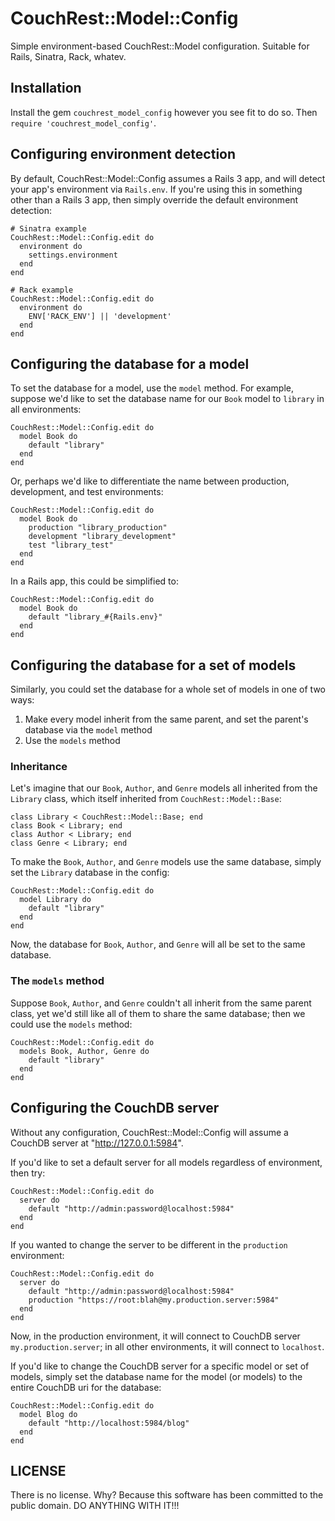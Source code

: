# CouchRest::Model::Config

Simple environment-based CouchRest::Model configuration. Suitable for Rails, Sinatra, Rack, whatev. 

## Installation

Install the gem `couchrest_model_config` however you see fit to do so. Then `require 'couchrest_model_config'`.

## Configuring environment detection

By default, CouchRest::Model::Config assumes a Rails 3 app, and will detect your app's environment via `Rails.env`. If you're using this in something other than a Rails 3 app,
then simply override the default environment detection:
    
    # Sinatra example
    CouchRest::Model::Config.edit do
      environment do
        settings.environment
      end
    end

    # Rack example
    CouchRest::Model::Config.edit do
      environment do
        ENV['RACK_ENV'] || 'development'
      end
    end

## Configuring the database for a model

To set the database for a model, use the `model` method. For example, suppose we'd like to set the database name for our `Book` model to 
`library` in all environments:

    CouchRest::Model::Config.edit do
      model Book do
        default "library"
      end
    end

Or, perhaps we'd like to differentiate the name between production, development, and test environments:

    CouchRest::Model::Config.edit do
      model Book do
        production "library_production"
        development "library_development"
        test "library_test"
      end
    end

In a Rails app, this could be simplified to:

    CouchRest::Model::Config.edit do
      model Book do
        default "library_#{Rails.env}"
      end
    end

## Configuring the database for a set of models

Similarly, you could set the database for a whole set of models in one of two ways:

1. Make every model inherit from the same parent, and set the parent's database via the `model` method
2. Use the `models` method

### Inheritance

Let's imagine that our `Book`, `Author`, and `Genre` models all inherited from the `Library` class, which itself inherited from `CouchRest::Model::Base`:

    class Library < CouchRest::Model::Base; end
    class Book < Library; end
    class Author < Library; end
    class Genre < Library; end

To make the `Book`, `Author`, and `Genre` models use the same database, simply set the `Library` database in the config:

    CouchRest::Model::Config.edit do
      model Library do
        default "library"
      end
    end

Now, the database for `Book`, `Author`, and `Genre` will all be set to the same database.

### The `models` method

Suppose `Book`, `Author`, and `Genre` couldn't all inherit from the same parent class, yet we'd still like all of them to share the same database;
then we could use the `models` method:

    CouchRest::Model::Config.edit do
      models Book, Author, Genre do
        default "library"
      end
    end

## Configuring the CouchDB server 

Without any configuration, CouchRest::Model::Config will assume a CouchDB server at "http://127.0.0.1:5984". 

If you'd like to set a default server for all models regardless of environment, then try:

    CouchRest::Model::Config.edit do
      server do
        default "http://admin:password@localhost:5984"
      end
    end

If you wanted to change the server to be different in the `production` environment:

    CouchRest::Model::Config.edit do
      server do
        default "http://admin:password@localhost:5984"
        production "https://root:blah@my.production.server:5984"
      end
    end

Now, in the production environment, it will connect to CouchDB server `my.production.server`; in all other environments, it will connect to `localhost`.

If you'd like to change the CouchDB server for a specific model or set of models, simply set the database name for the model (or models) to the entire
CouchDB uri for the database:

    CouchRest::Model::Config.edit do
      model Blog do
        default "http://localhost:5984/blog"
      end
    end

## LICENSE

There is no license. Why? Because this software has been committed to the public domain. DO ANYTHING WITH IT!!!


